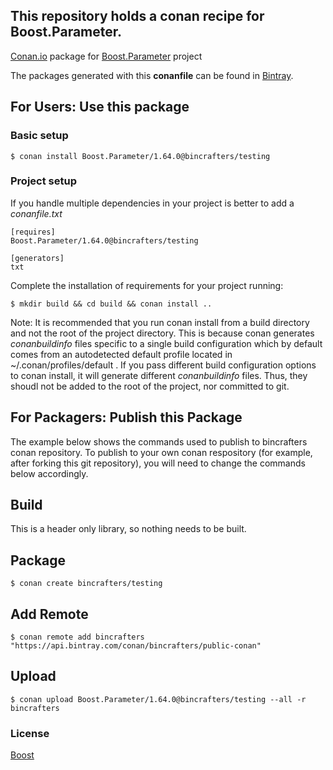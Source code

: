 ## This repository holds a conan recipe for Boost.Parameter.

[Conan.io](https://conan.io) package for [Boost.Parameter](https://github.com/Boostorg/Parameter) project

The packages generated with this **conanfile** can be found in [Bintray](https://bintray.com/bincrafters/public-conan/Boost.Parameter%3Abincrafters).

## For Users: Use this package

### Basic setup

    $ conan install Boost.Parameter/1.64.0@bincrafters/testing

### Project setup

If you handle multiple dependencies in your project is better to add a *conanfile.txt*

    [requires]
    Boost.Parameter/1.64.0@bincrafters/testing

    [generators]
    txt

Complete the installation of requirements for your project running:</small></span>

    $ mkdir build && cd build && conan install ..
	
Note: It is recommended that you run conan install from a build directory and not the root of the project directory.  This is because conan generates *conanbuildinfo* files specific to a single build configuration which by default comes from an autodetected default profile located in ~/.conan/profiles/default .  If you pass different build configuration options to conan install, it will generate different *conanbuildinfo* files.  Thus, they shoudl not be added to the root of the project, nor committed to git. 

## For Packagers: Publish this Package

The example below shows the commands used to publish to bincrafters conan repository. To publish to your own conan respository (for example, after forking this git repository), you will need to change the commands below accordingly. 

## Build  

This is a header only library, so nothing needs to be built.

## Package 

    $ conan create bincrafters/testing
	
## Add Remote

	$ conan remote add bincrafters "https://api.bintray.com/conan/bincrafters/public-conan"

## Upload

    $ conan upload Boost.Parameter/1.64.0@bincrafters/testing --all -r bincrafters

### License
[Boost](LICENSE)

